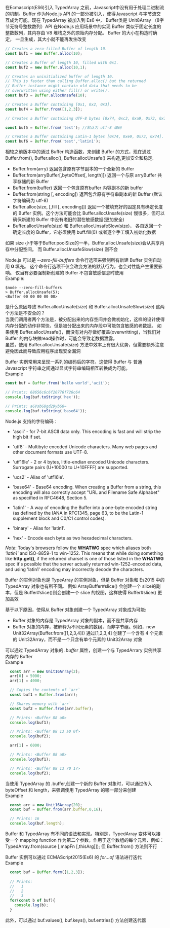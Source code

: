 在Ecmascript(ES6)引入 TypedArray 之前，Javascript中没有用于处理二进制流的机制。Buffer 作为Node.js API 的一部分被引入，使得Javascript 与字节流交互成为可能。现在 TypedArray 被加入到 Es6 中， Buffer类是 Unit8Array （8字节无符号整数数列）API 在Node.js 应用场景中的实现
Buffer 类似于固定长度的整数数列，其内存由 V8 堆栈之外的原始内存分配。
Buffer 的大小在构造时确定， 一旦生成，其大小就不能再发生改变

```js
// Creates a zero-filled Buffer of length 10.
const buf1 = new Buffer.alloc(10);

// Creates a Buffer of length 10, filled with 0x1.
const buf2 = new Buffer.alloc(10,1);

// Creates an uninitialized buffer of length 10.
// This is faster than calling Buffer.alloc() but the returned
// Buffer instance might contain old data that needs to be
// overwritten using either fill() or write().
const buf3 = Buffer.allocUnsafe(10);

// Creates a Buffer containing [0x1, 0x2, 0x3].
const buf4 = Buffer.from([1,2,3]);

// Creates a Buffer containing UTF-8 bytes [0x74, 0xc3, 0xa9, 0x73, 0x74].

const buf5 = Buffer.from('test'); //默认为 utf-8 编码

// Creates a Buffer containing Latin-1 bytes [0x74, 0xe9, 0x73, 0x74].
const buf6 = Buffer.from('test','latin1');

```

相较之前版本中的通过 Buffer 构造函数，来创建 Buffer 的方式，现在通过 Buffer.from(), Buffer.alloc(), Buffer.allocUnsafe() 来构造,更加安全和稳定.

 - Buffer.from(arry) 返回包含原有字节副本的一个全新的 Buffer
 - Buffer.from(arryBuffer[,byteOffset[, length]]) 返回一个与原 arryBuffer 共享存储的新 Buffer
 - Buffer.from(buffer) 返回一个包含原有buffer 内容副本的新 buffer
 - Buffer.from(string [, encoding]) 返回包含原有字符串副本的新 Buffer (默认字符编码为 utf-8)
 - Buffer.alloc(size, [,fill [, encoding]]) 返回一个被填充好的固定具有确定长度的 Buffer 实例。这个方法可能会比 Buffer.allocUnsafe(size) 慢很多，但可以确保新建的 Buffer 中没有老旧的潜在敏感数据(更加安全)
 - Buffer.allocUnsafe(size) 和 Buffer.allocUnsafeSlow(size)， 各自返回一个确定长度的 Buffer，它必须使用 buff.fill(0) 或者逐个手工填入初始化数据

  如果 size 小于等于Buffer.poolSize的一半，Buffer.allocUnsafe(size)会从共享内存中分配空间。 而 Buffer.allocUnsafeSlow(size) 则不会

  Node.js 可以是 *--zero-fill-buffers* 命令行选项来强制所有新建 Buffer 实例自动用 **0** 填充。 这个命令行选项不仅会改变方法的默认行为，也会对性能产生重要影响。 仅当有必要强制新创建的 Buffer 不包含敏感信息时使用 \
  Example:
  ```dos
  $node --zero-fill-buffers
  > Buffer.allocUnsafe(5);
  <Buffer 00 00 00 00 00>
  ```

  是什么原因导致 Buffer.allocUnsafe(size) 和 Buffer.allocUnsafeSlow(size) 这两个方法是不安全的？\
  当我们调用者两个方法是，被分配出来的内存空间并会做初始化，这样的设计使得内存分配的动作非常快，但是被分配出来的内存段中可能包含敏感的老数据。 如果使用 Buffer.allocUnsafe()，而没有对内存做好覆盖(overwritting)，当我们对 Buffer 的内存块做read操作时，可能会导致老数据泄露。\
  虽然，使用 Buffer.allocUnsafe(size) 方法中效率上有很大优势，但需要额外注意避免因此而导致应用程序出现安全漏洞

  Buffer 实例常用来呈现一系列的编码后的字符。这使得 Buffer 与 普通 Javascript 字符串之间通过显式字符串编码相互转换成为可能。\
  Example
  ```javascript
  const buf = Buffer.from('hello world','acii');
  
  // Prints: 68656c6c6f20776f726c64
  console.log(buf.toString('hex'));
  
  // Prints: aGVsbG8gd29ybGQ=
  console.log(buf.toString('base64'));

  ```
  Node.js 支持的字符编码：
  - 'ascii' - for 7-bit ASCII data only. This encoding is fast and will strip the high bit if set.

  - 'utf8' - Multibyte encoded Unicode characters. Many web pages and other document formats use UTF-8.

  - 'utf16le' - 2 or 4 bytes, little-endian encoded Unicode characters. Surrogate pairs (U+10000 to U+10FFFF) are supported.

  - 'ucs2' - Alias of 'utf16le'.

  - 'base64' - Base64 encoding. When creating a Buffer from a string, this encoding will also correctly accept "URL and Filename Safe Alphabet" as specified in RFC4648, Section 5.

  - 'latin1' - A way of encoding the Buffer into a one-byte encoded string (as defined by the IANA in RFC1345, page 63, to be the Latin-1 supplement block and C0/C1 control codes).

  - 'binary' - Alias for 'latin1'.

  - 'hex' - Encode each byte as two hexadecimal characters.

  *Note*: Today's browsers follow the **WHATWG** spec which aliases both *'latin1'* and ISO-8859-1 to win-1252. This means that while doing something like **http.get()**, if the returned charset is one of those listed in the **WHATWG** spec it's possible that the server actually returned win-1252-encoded data, and using 'latin1' encoding may incorrectly decode the characters.

  Buffer 的实例对象也是 TypeArray 的实例对象，但是 Buffer 对象和 Es2015 中的 TypedArray 对象也有所不同。 例如 ArrayBuffer#slice() 会创建一个 slice的副本，但是 Buffer#slice()则会创建一个 slice 的视图，这样使得 Buffer#slice() 更加高效

  基于以下原因，使得从 Buffer 对象创建一个 TypedArray 对象成为可能:
  - Buffer 对象的内存是 TypedArray 对象的副本，而不是共享内存
  - Buffer 对象的内存，被解释为不同元素的数组，而非字节组。例如，new Unit32Array(Buffer.from([1,2,3,4])) 通过[1,2,3,4] 创建了一个含有 4 个元素的 Unit32Array，而不是一个只含有单个元素的 Unit32Array 对象

  可以通过 TypedArray 对象的 *.buffer* 属性，创建一个与 TypedArrary 实例共享内存的 Buffer \
  Example
  ```javascript
    const arr = new Unit16Array(2);
    arr[0] = 5000;
    arr[1] = 4000;

    // Copies the contents of `arr`
    const buf1 = Buffer.from(arr);

    // Shares memory with `arr`
    const buf2 = Buffer.from(arr.buffer);

    // Prints: <Buffer 88 a0>
    console.log(buf1);

    // Prints: <Buffer 88 13 a0 0f>
    console.log(buf2);

    arr[1] = 6000;

    // Prints: <Buffer 88 a0>
    console.log(buf1);

    // Prints: <Buffer 88 13 70 17>
    console.log(buf2);
  ```
  
  当使用 TypedArray 的 .buffer,创建一个新的 Buffer 对象时，可以通过传入 byteOffset 和 length，来强调使用 TypedArray 的哪一部分来创建\
  Example
  ```javascript
    const arr = new Unit16Array(20);
    const buf = Buffer.from(arr.buffer,0,16);

    // Prints: 16
    console.log(buf.length);
  ```

  Buffer 和 TypedArray 有不同的语法和实现。特别是，TypedArray 变体可以接受一个 mapping function 作为第二个参数，作用于这个数组的每个元素，例如：TypedArray.from(source [,mapFn [,thisArg]]); 但 Buffer.from() 方法则不行

  Buffer 实例可以通过 ECMAScript2015(Es6) 的 *for...of* 语法进行迭代\
  Example
  ```javascript
    const buf = Buffer.form([1,2,3]);
    
    // Prints:
    //   1
    //   2
    //   3
    for(const b of buf){
      console.log(b);
    }
  ```
  此外，可以通过 buf.values(), buf.keys(), buf.entries() 方法创建迭代器



  


  
  


